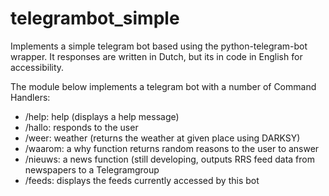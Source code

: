 # telegrambot_simple
Implements a simple telegram bot based using the  python-telegram-bot wrapper.
It responses are written in Dutch, but its in code in English for accessibility.

The module below implements a telegram bot with a number of Command Handlers:
- /help: help (displays a help message)
- /hallo: responds to the user
- /weer: weather (returns the weather at given place using DARKSY)
- /waarom: a why function returns random reasons to the user to answer
- /nieuws: a news function (still developing, outputs RRS feed data from newspapers to a Telegramgroup
- /feeds: displays the feeds currently accessed by this bot
